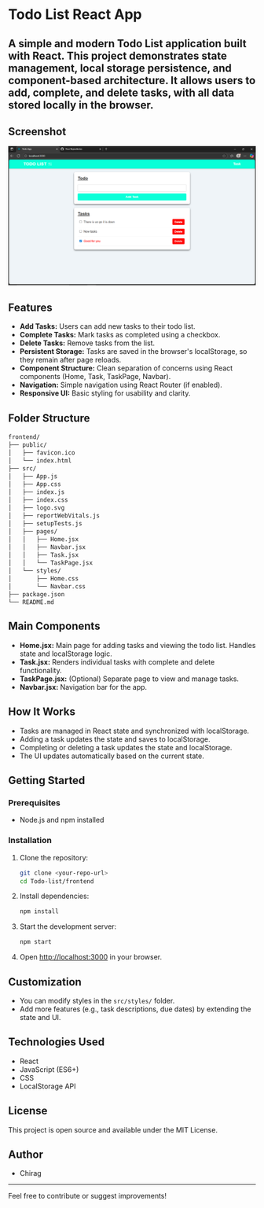 # Todo List React App

A simple and modern Todo List application built with React. This project demonstrates state management, local storage persistence, and component-based architecture. It allows users to add, complete, and delete tasks, with all data stored locally in the browser.
---

## Screenshot

![Todo List Screenshot](public/Todo.png)

## Features

- **Add Tasks:** Users can add new tasks to their todo list.
- **Complete Tasks:** Mark tasks as completed using a checkbox.
- **Delete Tasks:** Remove tasks from the list.
- **Persistent Storage:** Tasks are saved in the browser's localStorage, so they remain after page reloads.
- **Component Structure:** Clean separation of concerns using React components (Home, Task, TaskPage, Navbar).
- **Navigation:** Simple navigation using React Router (if enabled).
- **Responsive UI:** Basic styling for usability and clarity.

## Folder Structure

```
frontend/
├── public/
│   ├── favicon.ico
│   └── index.html
├── src/
│   ├── App.js
│   ├── App.css
│   ├── index.js
│   ├── index.css
│   ├── logo.svg
│   ├── reportWebVitals.js
│   ├── setupTests.js
│   ├── pages/
│   │   ├── Home.jsx
│   │   ├── Navbar.jsx
│   │   ├── Task.jsx
│   │   └── TaskPage.jsx
│   └── styles/
│       ├── Home.css
│       └── Navbar.css
├── package.json
└── README.md
```

## Main Components

- **Home.jsx:** Main page for adding tasks and viewing the todo list. Handles state and localStorage logic.
- **Task.jsx:** Renders individual tasks with complete and delete functionality.
- **TaskPage.jsx:** (Optional) Separate page to view and manage tasks.
- **Navbar.jsx:** Navigation bar for the app.

## How It Works

- Tasks are managed in React state and synchronized with localStorage.
- Adding a task updates the state and saves to localStorage.
- Completing or deleting a task updates the state and localStorage.
- The UI updates automatically based on the current state.

## Getting Started

### Prerequisites
- Node.js and npm installed

### Installation
1. Clone the repository:
   ```sh
   git clone <your-repo-url>
   cd Todo-list/frontend
   ```
2. Install dependencies:
   ```sh
   npm install
   ```
3. Start the development server:
   ```sh
   npm start
   ```
4. Open [http://localhost:3000](http://localhost:3000) in your browser.

## Customization
- You can modify styles in the `src/styles/` folder.
- Add more features (e.g., task descriptions, due dates) by extending the state and UI.

## Technologies Used
- React
- JavaScript (ES6+)
- CSS
- LocalStorage API

## License
This project is open source and available under the MIT License.

## Author
- Chirag 

---
Feel free to contribute or suggest improvements!
